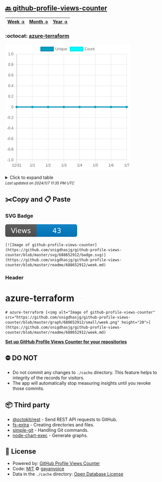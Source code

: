 ## [🔙 github-profile-views-counter](https://github.com/snigdhasjg/github-profile-views-counter)
| [**Week →**](https://github.com/snigdhasjg/github-profile-views-counter/blob/master/readme/688652912/week.md) | [**Month →**](https://github.com/snigdhasjg/github-profile-views-counter/blob/master/readme/688652912/month.md) | [**Year →**](https://github.com/snigdhasjg/github-profile-views-counter/blob/master/readme/688652912/year.md) |
| ---- | ---- | ----- |
### :octocat: [azure-terraform](https://github.com/snigdhasjg/azure-terraform)
![Image of github-profile-views-counter](https://github.com/snigdhasjg/github-profile-views-counter/blob/master/graph/688652912/large/week.png)

<details>
	<summary>Click to expand table</summary>
	<h2>:calendar: Week Page Views Table</h2>
<table>
	<tr>
		<th>
			Last Updated
		</th>
		<th>
			Unique
		</th>
		<th>
			Count
		</th>
	</tr>
	<tr>
		<td>
			<code>2024/1/7</code>
		</td>
		<td>
			<code>0</code>
		</td>
		<td>
			<code>0</code>
		</td>
	</tr>
	<tr>
		<td>
			<code>2024/1/6</code>
		</td>
		<td>
			<code>0</code>
		</td>
		<td>
			<code>0</code>
		</td>
	</tr>
	<tr>
		<td>
			<code>2024/1/5</code>
		</td>
		<td>
			<code>0</code>
		</td>
		<td>
			<code>0</code>
		</td>
	</tr>
	<tr>
		<td>
			<code>2024/1/4</code>
		</td>
		<td>
			<code>0</code>
		</td>
		<td>
			<code>0</code>
		</td>
	</tr>
	<tr>
		<td>
			<code>2024/1/3</code>
		</td>
		<td>
			<code>0</code>
		</td>
		<td>
			<code>0</code>
		</td>
	</tr>
	<tr>
		<td>
			<code>2024/1/2</code>
		</td>
		<td>
			<code>0</code>
		</td>
		<td>
			<code>0</code>
		</td>
	</tr>
	<tr>
		<td>
			<code>2024/1/1</code>
		</td>
		<td>
			<code>0</code>
		</td>
		<td>
			<code>0</code>
		</td>
	</tr>
	<tr>
		<td>
			<code>2023/12/31</code>
		</td>
		<td>
			<code>0</code>
		</td>
		<td>
			<code>0</code>
		</td>
	</tr>
</table>

</details>
<small><i>Last updated on 2024/1/7 11:35 PM UTC</i></small>

## ✂️Copy and 📋 Paste
### SVG Badge
[![Image of github-profile-views-counter](https://github.com/snigdhasjg/github-profile-views-counter/blob/master/svg/688652912/badge.svg)](https://github.com/snigdhasjg/github-profile-views-counter/blob/master/readme/688652912/week.md)
```readme
[![Image of github-profile-views-counter](https://github.com/snigdhasjg/github-profile-views-counter/blob/master/svg/688652912/badge.svg)](https://github.com/snigdhasjg/github-profile-views-counter/blob/master/readme/688652912/week.md)
```
### Header
# azure-terraform [<img alt="Image of github-profile-views-counter" src="https://github.com/snigdhasjg/github-profile-views-counter/blob/master/graph/688652912/small/week.png" height="20">](https://github.com/snigdhasjg/github-profile-views-counter/blob/master/readme/688652912/week.md)
```readme
# azure-terraform [<img alt="Image of github-profile-views-counter" src="https://github.com/snigdhasjg/github-profile-views-counter/blob/master/graph/688652912/small/week.png" height="20">](https://github.com/snigdhasjg/github-profile-views-counter/blob/master/readme/688652912/week.md)
```
[**Set up GitHub Profile Views Counter for your repositories**](https://github.com/gayanvoice/github-profile-views-counter)
## ⛔ DO NOT
- Do not commit any changes to `./cache` directory. This feature helps to integrity of the records for visitors.
- The app will automatically stop measuring insights until you revoke those commits.
## 📦 Third party

- [@octokit/rest](https://www.npmjs.com/package/@octokit/rest) - Send REST API requests to GitHub.
- [fs-extra](https://www.npmjs.com/package/fs-extra) - Creating directories and files.
- [simple-git](https://www.npmjs.com/package/simple-git) - Handling Git commands.
- [node-chart-exec](https://www.npmjs.com/package/node-chart-exec) - Generate graphs.
## 📄 License
- Powered by: [GitHub Profile Views Counter](https://github.com/gayanvoice/github-profile-views-counter)
- Code: [MIT](./LICENSE) © [gayanvoice](https://github.com/gayanvoice/github-profile-views-counter)
- Data in the `./cache` directory: [Open Database License](https://opendatacommons.org/licenses/odbl/1-0/)